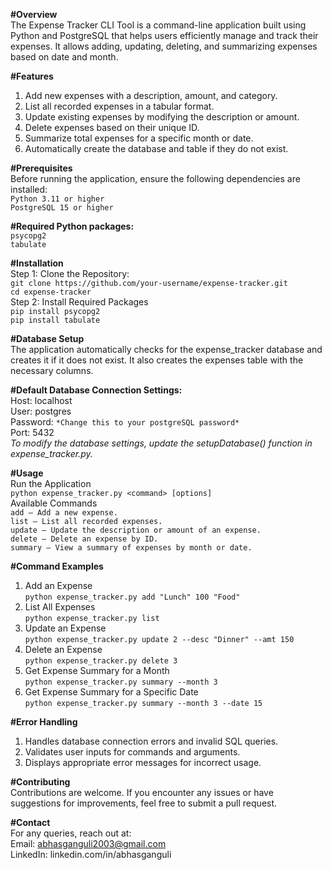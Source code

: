 **#Overview**  
The Expense Tracker CLI Tool is a command-line application built using Python and PostgreSQL that helps users efficiently manage and track their expenses. It allows adding, updating, deleting, and summarizing expenses based on date and month.

**#Features**  
1. Add new expenses with a description, amount, and category.  
2. List all recorded expenses in a tabular format.  
3. Update existing expenses by modifying the description or amount.  
4. Delete expenses based on their unique ID.  
5. Summarize total expenses for a specific month or date.  
6. Automatically create the database and table if they do not exist.  

**#Prerequisites**  
Before running the application, ensure the following dependencies are installed:  
`Python 3.11 or higher`  
`PostgreSQL 15 or higher`  

**#Required Python packages:**  
`psycopg2`  
`tabulate`  

**#Installation**  
Step 1: Clone the Repository:   
    `git clone https://github.com/your-username/expense-tracker.git`  
    `cd expense-tracker`  
Step 2: Install Required Packages  
    `pip install psycopg2`  
    `pip install tabulate`  
  
**#Database Setup**  
The application automatically checks for the expense_tracker database and creates it if it does not exist. It also creates the expenses table with the necessary columns.  

**#Default Database Connection Settings:**  
Host: localhost  
User: postgres  
Password: `*Change this to your postgreSQL password*`  
Port: 5432  
*To modify the database settings, update the setupDatabase() function in expense_tracker.py.*  

**#Usage**  
Run the Application  
    `python expense_tracker.py <command> [options]`  
Available Commands  
    `add – Add a new expense.`  
    `list – List all recorded expenses.`  
    `update – Update the description or amount of an expense.`  
    `delete – Delete an expense by ID.`  
    `summary – View a summary of expenses by month or date.`  

**#Command Examples**  
1. Add an Expense  
    `python expense_tracker.py add "Lunch" 100 "Food"`  
2. List All Expenses  
    `python expense_tracker.py list`  
3. Update an Expense  
    `python expense_tracker.py update 2 --desc "Dinner" --amt 150`  
4. Delete an Expense  
    `python expense_tracker.py delete 3`  
5. Get Expense Summary for a Month  
    `python expense_tracker.py summary --month 3`  
6. Get Expense Summary for a Specific Date  
    `python expense_tracker.py summary --month 3 --date 15`  

**#Error Handling**  
1. Handles database connection errors and invalid SQL queries.  
2. Validates user inputs for commands and arguments.  
3. Displays appropriate error messages for incorrect usage.  

**#Contributing**  
Contributions are welcome. If you encounter any issues or have suggestions for improvements, feel free to submit a pull request.

**#Contact**  
For any queries, reach out at:  
Email: abhasganguli2003@gmail.com  
LinkedIn: linkedin.com/in/abhasganguli
